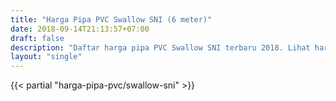 ```yaml
---
title: "Harga Pipa PVC Swallow SNI (6 meter)"
date: 2018-09-14T21:13:57+07:00
draft: false
description: "Daftar harga pipa PVC Swallow SNI terbaru 2018. Lihat harga pipa PVC lainnya di depoharga.com"
layout: "single"
---
```


{{< partial "harga-pipa-pvc/swallow-sni" >}}